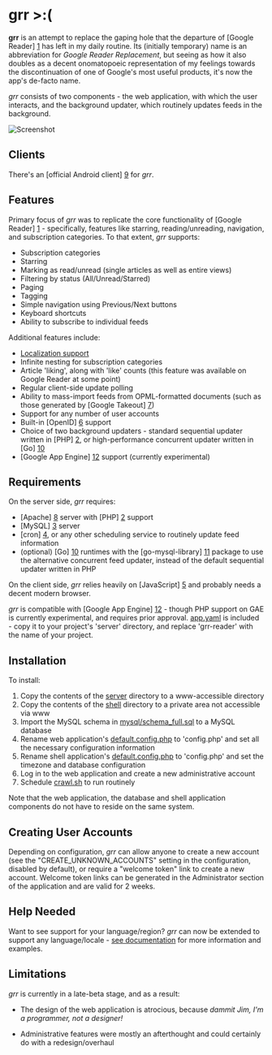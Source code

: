 grr >:(
=======

**grr** is an attempt to replace the gaping hole that the departure of [Google Reader] [1] has left in my daily routine. Its (initially temporary) name is an abbreviation for _Google Reader Replacement_, but seeing as how it also doubles as a decent onomatopoeic representation of my feelings towards the discontinuation of one of Google's most useful products, it's now the app's de-facto name.

_grr_ consists of two components - the web application, with which the user interacts, and the background updater, which routinely updates feeds in the background.

![Screenshot](http://i.imgur.com/ny7ApSO.jpg "Screenshot")

Clients
-------

There's an [official Android client] [9] for _grr_.

Features
--------

Primary focus of _grr_ was to replicate the core functionality of [Google Reader] [1] - specifically, features like starring, reading/unreading, navigation, and subscription categories. To that extent, _grr_ supports:

* Subscription categories
* Starring
* Marking as read/unread (single articles as well as entire views)
* Filtering by status (All/Unread/Starred)
* Paging
* Tagging
* Simple navigation using Previous/Next buttons
* Keyboard shortcuts
* Ability to subscribe to individual feeds

Additional features include:

* [Localization support](LOCALIZATION.md)
* Infinite nesting for subscription categories
* Article 'liking', along with 'like' counts (this feature was available on Google Reader at some point)
* Regular client-side update polling
* Ability to mass-import feeds from OPML-formatted documents (such as those generated by [Google Takeout] [7])
* Support for any number of user accounts
* Built-in [OpenID] [6] support
* Choice of two background updaters - standard sequential updater written in [PHP] [2], or high-performance concurrent updater written in [Go] [10]
* [Google App Engine] [12] support (currently experimental)

Requirements
------------

On the server side, _grr_ requires:

* [Apache] [8] server with [PHP] [2] support
* [MySQL] [3] server
* [cron] [4], or any other scheduling service to routinely update feed information
* (optional) [Go] [10] runtimes with the [go-mysql-library] [11] package to use the alternative concurrent feed updater, instead of the default sequential updater written in PHP

On the client side, _grr_ relies heavily on [JavaScript] [5] and probably needs a decent modern browser.

_grr_ is compatible with [Google App Engine] [12] - though PHP support on GAE is currently experimental, and requires prior approval. [app.yaml](etc/app.yaml) is included - copy it to your project's 'server' directory, and replace 'grr-reader' with the name of your project.

Installation
------------

To install:

1. Copy the contents of the [server](server) directory to a www-accessible directory
2. Copy the contents of the [shell](shell) directory to a private area not accessible via www
3. Import the MySQL schema in [mysql/schema_full.sql](etc/mysql/schema_full.sql) to a MySQL database
4. Rename web application's [default.config.php](server/include/default.config.php) to 'config.php' and set all the necessary configuration information
5. Rename shell application's [default.config.php](shell/default.config.php) to 'config.php' and set the timezone and database configuration
6. Log in to the web application and create a new administrative account
7. Schedule [crawl.sh](shell/crawl.sh) to run routinely

Note that the web application, the database and shell application components do not have to reside on the same system.

Creating User Accounts
----------------------

Depending on configuration, _grr_ can allow anyone to create a new account (see the "CREATE_UNKNOWN_ACCOUNTS" setting in the configuration, disabled by default), or require a "welcome token" link to create a new account. Welcome token links can be generated in the Administrator section of the application and are valid for 2 weeks.

Help Needed
-----------

Want to see support for your language/region? _grr_ can now be extended to support any language/locale - [see documentation](LOCALIZATION.md) for more information and examples.

Limitations
-----------

_grr_ is currently in a late-beta stage, and as a result:

* The design of the web application is atrocious, because _dammit Jim, I'm a programmer, not a designer!_
* Administrative features were mostly an afterthought and could certainly do with a redesign/overhaul

  [1]: http://www.google.com/reader/  "Google Reader"
  [2]: http://us.php.net/ "PHP"  
  [3]: http://www.mysql.com/ "MySQL"
  [4]: http://en.wikipedia.org/wiki/Cron "cron"
  [5]: http://en.wikipedia.org/wiki/JavaScript "JavaScript"
  [6]: http://openid.net/ "OpenID"
  [7]: https://www.google.com/takeout/ "Google Takeout"
  [8]: http://httpd.apache.org/ "Apache"
  [9]: https://github.com/melllvar/angrroid "angrroid"
  [10]: http://golang.org/ "Go"
  [11]: https://code.google.com/p/go-mysql-driver/ "go-mysql-driver"
  [12]: https://developers.google.com/appengine/ "App Engine"
